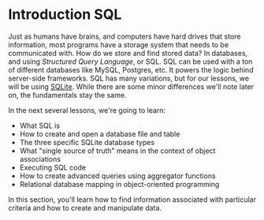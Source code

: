 # Introduction SQL

Just as humans have brains, and computers have hard drives that store
information, most programs have a storage system that needs to be communicated
with. How do we store and find stored data? In databases, and using _Structured
Query Language_, or SQL. SQL can be used with a ton of different databases
like MySQL, Postgres, etc. It powers the logic behind server-side frameworks.
SQL has many variations, but for our lessons, we will be using [SQLite](https://www.sqlite.org/index.html). While
there are some minor differences we'll note later on, the fundamentals stay the
same.

In the next several lessons, we're going to learn:

* What SQL is
* How to create and open a database file and table
* The three specific SQLite database types
* What "single source of truth" means in the context of object associations
* Executing SQL code
* How to create advanced queries using aggregator functions
* Relational database mapping in object-oriented programming

In this section, you'll learn how to find information associated with particular
criteria and how to create and manipulate data.

